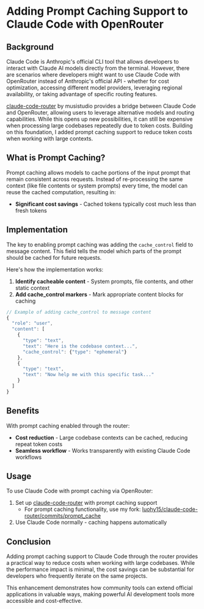 # Adding Prompt Caching Support to Claude Code with OpenRouter

## Background

Claude Code is Anthropic's official CLI tool that allows developers to interact with Claude AI models directly from the terminal. However, there are scenarios where developers might want to use Claude Code with OpenRouter instead of Anthropic's official API - whether for cost optimization, accessing different model providers, leveraging regional availability, or taking advantage of specific routing features.

[claude-code-router](https://github.com/musistudio/claude-code-router) by musistudio provides a bridge between Claude Code and OpenRouter, allowing users to leverage alternative models and routing capabilities. While this opens up new possibilities, it can still be expensive when processing large codebases repeatedly due to token costs. Building on this foundation, I added prompt caching support to reduce token costs when working with large contexts.

## What is Prompt Caching?

Prompt caching allows models to cache portions of the input prompt that remain consistent across requests. Instead of re-processing the same context (like file contents or system prompts) every time, the model can reuse the cached computation, resulting in:

- **Significant cost savings** - Cached tokens typically cost much less than fresh tokens

## Implementation

The key to enabling prompt caching was adding the `cache_control` field to message content. This field tells the model which parts of the prompt should be cached for future requests.

Here's how the implementation works:

1. **Identify cacheable content** - System prompts, file contents, and other static context
2. **Add cache_control markers** - Mark appropriate content blocks for caching

```javascript
// Example of adding cache_control to message content
{
  "role": "user", 
  "content": [
    {
      "type": "text",
      "text": "Here is the codebase context...",
      "cache_control": {"type": "ephemeral"}
    },
    {
      "type": "text", 
      "text": "Now help me with this specific task..."
    }
  ]
}
```

## Benefits

With prompt caching enabled through the router:

- **Cost reduction** - Large codebase contexts can be cached, reducing repeat token costs
- **Seamless workflow** - Works transparently with existing Claude Code workflows

## Usage

To use Claude Code with prompt caching via OpenRouter:

1. Set up [claude-code-router](https://github.com/musistudio/claude-code-router) with prompt caching support
   - For prompt caching functionality, use my fork: [luohy15/claude-code-router/commits/prompt_cache](https://github.com/luohy15/claude-code-router/commits/prompt_cache/)
2. Use Claude Code normally - caching happens automatically

## Conclusion

Adding prompt caching support to Claude Code through the router provides a practical way to reduce costs when working with large codebases. While the performance impact is minimal, the cost savings can be substantial for developers who frequently iterate on the same projects.

This enhancement demonstrates how community tools can extend official applications in valuable ways, making powerful AI development tools more accessible and cost-effective.